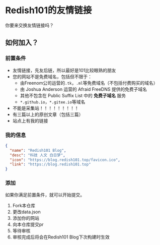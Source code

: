 # Redish101的友情链接

你要来交换友情链接吗？

## 如何加入？

### 前置条件

- 友情链接，先友后链，所以最好是101比较眼熟的朋友
- 您的网站不是免费域名，包括但不限于：
  - 由Freenom公司运营的`.tk`，`.ml`等免费域名（不包括付费购买的域名）
  - 由 Joshua Anderson 运营的 Afraid FreeDNS 提供的免费子域名
  - 其他不包含在 Public Suffix List 中的 **免费子域名** 服务
  - `*.github.io`，`*.gitee.io`等域名
- 不能是采集站！！！！！！！！！
- 有三篇以上的原创文章（包括三篇）
- 站点上有我的链接

### 我的信息

```json
{
  "name": "Redish101 Blog",
  "desc": "科技 人文 白日梦",
  "icon": "https://blog.redish101.top/favicon.ico",
  "link": "https://blog.redish101.top"
}
```

### 添加

如果你满足前置条件，就可以开始提交。

1. Fork本仓库
2. 更改data.json
3. 添加你的网站
4. 向本仓库提交pr
5. 等待审核
6. 审核完成后将会在Redish101 Blog下次构建时生效
